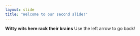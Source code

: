```yaml
---
layout: slide
title: "Welcome to our second slide!"
---
```

**Witty wits here rack their brains**
Use the left arrow to go back!
